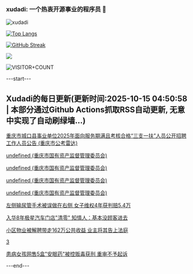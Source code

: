 ### xudadi: 一个热衷开源事业的程序员 👋

![xudadi](https://github-readme-stats-git-masterorgs-github-readme-stats-team.vercel.app/api?username=xudadi)

[![Top Langs](https://github-readme-stats.vercel.app/api/top-langs/?username=xudadi)](https://github.com/anuraghazra/github-readme-stats)

[![GitHub Streak](https://streak-stats.demolab.com?user=xudadi&locale=zh_Hans)](https://git.io/streak-stats)

![](https://raw.githubusercontent.com/xudadi/xudadi/main/assets/github-contribution-grid-snake.svg)

![VISITOR+COUNT](https://komarev.com/ghpvc/?username=xudadi&label=VISITOR+COUNT)


---start---

## Xudadi的每日更新(更新时间:2025-10-15 04:50:58 | 本部分通过Github Actions抓取RSS自动更新, 无意中实现了自动刷绿墙...)

[重庆市城口县事业单位2025年面向服务期满且考核合格“三支一扶”人员公开招聘工作人员公告 (重庆市公考雷达)](https://www.gongkaoleida.com/article/2649207)

[undefined (重庆市国有资产监督管理委员会)](https://dadilab.github.io/feeds/all.xml)

[undefined (重庆市国有资产监督管理委员会)](https://dadilab.github.io/feeds/all.xml)

[undefined (重庆市国有资产监督管理委员会)](https://dadilab.github.io/feeds/all.xml)

[undefined (重庆市国有资产监督管理委员会)](https://dadilab.github.io/feeds/all.xml)

[左侧输尿管手术被误做在右侧 女子维权4年获判赔5.4万](https://m.163.com/news/article/KBRPI49N05561G0D.html)

[入华8年极星汽车门店"清零" 知情人：基本没顾客进去](https://m.163.com/news/article/KBS1HHJN0512D3VJ.html)

[小区物业被解聘带走162万公共收益 业主将其告上法庭](https://m.163.com/news/article/KBRPTAON0514R9OJ.html)

[3](https://m.163.com/touch/news/sub/domestic)

[患病女孩网售5盒"安眠药"被控贩毒获刑 重审不予起诉](https://m.163.com/news/article/KBS1GJNH05345ARG.html)

---end---
